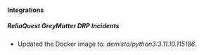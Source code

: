 
#### Integrations

##### ReliaQuest GreyMatter DRP Incidents

- Updated the Docker image to: *demisto/python3:3.11.10.115186*.

